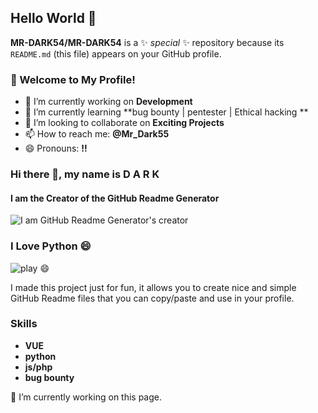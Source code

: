 ## Hello World 👋

**MR-DARK54/MR-DARK54** is a ✨ _special_ ✨ repository because its `README.md` (this file) appears on your GitHub profile.

### 🌟 Welcome to My Profile!

- 🔭 I’m currently working on **Development**
- 🌱 I’m currently learning **bug bounty | pentester | Ethical hacking **
- 👯 I’m looking to collaborate on **Exciting Projects**
- 📫 How to reach me: **@Mr_Dark55**
- 😄 Pronouns: **!!**

### Hi there 👋, my name is **D A R K**

#### I am the Creator of the GitHub Readme Generator

![I am GitHub Readme Generator's creator](https://raw.githubusercontent.com/sagar-viradiya/sagar-viradiya/master/resources/banner.png)

### I Love Python 😄

![play 😄](https://raw.githubusercontent.com/saadeghi/saadeghi/master/dino.gif)

I made this project just for fun, it allows you to create nice and simple GitHub Readme files that you can copy/paste and use in your profile.

### Skills
- **VUE**
- **python**
- **js/php**
- **bug bounty**

🔭 I’m currently working on this page.
